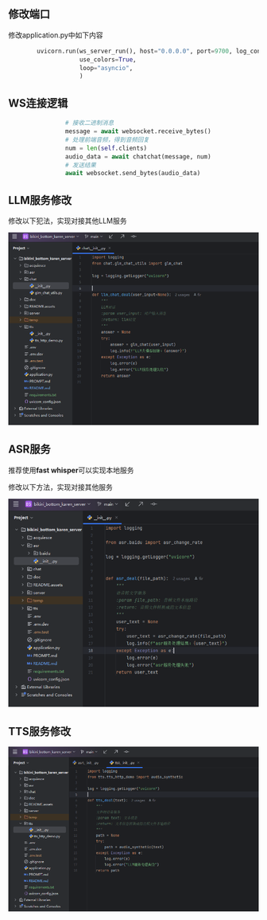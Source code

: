 ## 修改端口

修改application.py中如下内容

```python
        uvicorn.run(ws_server_run(), host="0.0.0.0", port=9700, log_config="uvicorn_config.json",
                    use_colors=True,
                    loop="asyncio",
                    )
```

## WS连接逻辑

```python
                # 接收二进制消息
                message = await websocket.receive_bytes()
                # 处理前端音频，得到音频回复
                num = len(self.clients)
                audio_data = await chatchat(message, num)
                # 发送结果
                await websocket.send_bytes(audio_data)
```

## LLM服务修改

修改以下犯法，实现对接其他LLM服务

![image-20250228203935507](doc.assets/image-20250228203935507.png)

## ASR服务

推荐使用**fast whisper**可以实现本地服务

修改以下方法，实现对接其他服务

![image-20250228203726024](doc.assets/image-20250228203726024.png)

## TTS服务修改

![image-20250228203834670](doc.assets/image-20250228203834670.png)